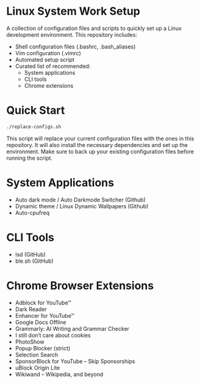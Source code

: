 # Linux System Work Setup 

A collection of configuration files and scripts to quickly set up a Linux development environment. This repository includes:

- Shell configuration files (.bashrc, .bash_aliases)
- Vim configuration (.vimrc)
- Automated setup script
- Curated list of recommended:
  - System applications
  - CLI tools
  - Chrome extensions

# Quick Start

```sh
./replace-configs.sh
```
This script will replace your current configuration files with the ones in this repository. It will also install the necessary dependencies and set up the environment.
Make sure to back up your existing configuration files before running the script.
 
# System Applications
- Auto dark mode / Auto Darkmode Switcher (Github)
- Dynamic theme / Linux Dynamic Wallpapers (Github)
- Auto-cpufreq

# CLI Tools
- lsd (GitHub)
- ble.sh (GitHub)

# Chrome Browser Extensions
- Adblock for YouTube™
- Dark Reader
- Enhancer for YouTube™
- Google Docs Offline
- Grammarly: AI Writing and Grammar Checker
- I still don’t care about cookies
- PhotoShow
- Popup Blocker (strict)
- Selection Search
- SponsorBlock for YouTube – Skip Sponsorships
- uBlock Origin Lite
- Wikiwand – Wikipedia, and beyond
